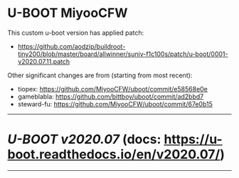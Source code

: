 # U-BOOT MiyooCFW

This custom u-boot version has applied patch:  
- https://github.com/aodzip/buildroot-tiny200/blob/master/board/allwinner/suniv-f1c100s/patch/u-boot/0001-v2020.07.11.patch

Other significant changes are from (starting from most recent):  
- tiopex: https://github.com/MiyooCFW/uboot/commit/e58568e0e  
- gameblabla: https://github.com/bittboy/uboot/commit/ad2bbd7
- steward-fu: https://github.com/MiyooCFW/uboot/commit/67e0b15  

---
# _U-BOOT v2020.07_ (docs: https://u-boot.readthedocs.io/en/v2020.07/)
---
